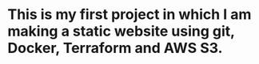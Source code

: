 # This is my first project in which I am making a static website using git, Docker, Terraform and AWS S3.
